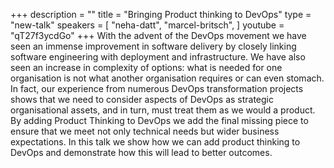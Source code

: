 +++
description = ""
title = "Bringing Product thinking to DevOps"
type = "new-talk"
speakers = [
        "neha-datt",
        "marcel-britsch",
]
youtube = "qT27f3ycdGo"
+++
With the advent of the DevOps movement we have seen an immense improvement in software delivery by closely linking software engineering with deployment and infrastructure. We have also seen an increase in complexity of options: what is needed for one organisation is not what another organisation requires or can even stomach.
In fact, our experience from numerous DevOps transformation projects shows that we need to consider aspects of DevOps as strategic organisational assets, and in turn, must treat them as we would a product. By adding Product Thinking to DevOps we add the final missing piece to ensure that we meet not only technical needs but wider business expectations.
In this talk we show how we can add product thinking to DevOps and demonstrate how this will lead to better outcomes.